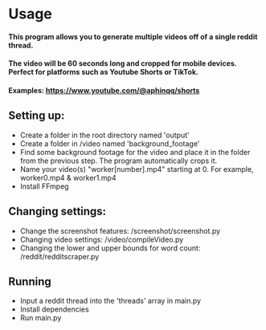 # Usage

#### This program allows you to generate multiple videos off of a single reddit thread.
#### The video will be 60 seconds long and cropped for mobile devices. Perfect for platforms such as Youtube Shorts or TikTok.
#### Examples: https://www.youtube.com/@aphinqq/shorts

## Setting up:
 - Create a folder in the root directory named 'output'
 - Create a folder in /video named 'background_footage'
 - Find some background footage for the video and place it in the folder from the previous step. The program automatically crops it.
 - Name your video(s) "worker[number].mp4" starting at 0. For example, worker0.mp4 & worker1.mp4
 - Install FFmpeg

## Changing settings:
 - Change the screenshot features: /screenshot/screenshot.py
 - Changing video settings: /video/compileVideo.py
 - Changing the lower and upper bounds for word count: /reddit/redditscraper.py

## Running
 - Input a reddit thread into the 'threads' array in main.py
 - Install dependencies
 - Run main.py
